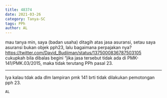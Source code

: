 ```yaml
---
title: 48374
date: 2021-03-26
category: Tanya-SC
tags: PPh
author: AL
---
```


mau tanya min, saya (badan usaha) ditagih atas jasa asuransi, setau saya asuransi bukan objek pph23, lalu bagaimana perpajakan nya? https://twitter.com/David_Budiiman/status/1375000836787503105 cukupkah bila dibalas begini “jika jasa tersebut tidak ada di PMK-141/PMK.03/2015, maka tidak terutang PPh pasal 23.

---

Iya kalau tdak ada dlm lampiran pmk 141 brti tidak dilakukan pemotongan pph 23.

`AL`
